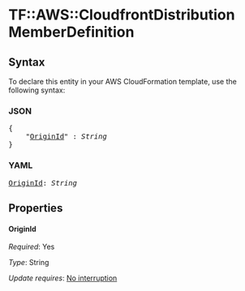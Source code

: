 # TF::AWS::CloudfrontDistribution MemberDefinition

## Syntax

To declare this entity in your AWS CloudFormation template, use the following syntax:

### JSON

<pre>
{
    "<a href="#originid" title="OriginId">OriginId</a>" : <i>String</i>
}
</pre>

### YAML

<pre>
<a href="#originid" title="OriginId">OriginId</a>: <i>String</i>
</pre>

## Properties

#### OriginId

_Required_: Yes

_Type_: String

_Update requires_: [No interruption](https://docs.aws.amazon.com/AWSCloudFormation/latest/UserGuide/using-cfn-updating-stacks-update-behaviors.html#update-no-interrupt)

